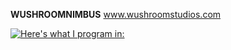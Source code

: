 **WUSHROOMNIMBUS**
www.wushroomstudios.com

[![Here's what I program in:](https://skillicons.dev/icons?i=js,html,dotnet,css,gamemakerstudio,cs,haxeflixel)](https://wushroomstudios.com)
